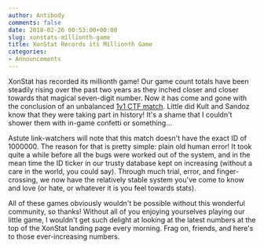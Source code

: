 ```yaml
---
author: Antibody
comments: false
date: 2018-02-26 00:53:00+00:00
slug: xonstats-millionth-game
title: XonStat Records its Millionth Game
categories:
- Announcements
---
```

XonStat has recorded its millionth game! Our game count totals have
been steadily rising over the past two years as they inched closer and closer towards that magical
seven-digit number. Now it has come and gone with the conclusion of an unbalanced [1v1 CTF
match][millionth game]. Little did Kult and Sandoz know that they were taking part in history! It's
a shame that I couldn't shower them with in-game confetti or something...

Astute link-watchers will note that this match doesn't have the exact ID of 1000000. The reason for
that is pretty simple: plain old human error! It took quite a while before all the bugs were worked
out of the system, and in the mean time the ID ticker in our trusty database kept on increasing (without a care in the
world, you could say). Through much trial, error, and finger-crossing, we now have the relatively
stable system you've come to know and love (or hate, or whatever it is you feel towards stats). 

All of these games obviously wouldn't be possible without this wonderful community, so thanks!
Without all of you enjoying yourselves playing our little game, I wouldn't get such delight at
looking at the latest numbers at the top of the XonStat landing page every morning. Frag on, 
friends, and here's to those ever-increasing numbers.

[millionth game]: https://stats.xonotic.org/game/1006002
